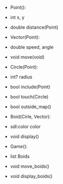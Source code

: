 * Point():
 * int x, y
 * double distance(Point)

* Vector(Point):
 * double speed, angle
 * void move(void)

* Circle(Point):
 * int? radius
 * bool include(Point)
 * bool touch(Circle)
 * bool outside_map()

* Boid(Cirle, Vector):
 * sdl:color color
 * void display()

* Game():
 * list Boids
 * void move_boids()
 * void display_boids()
